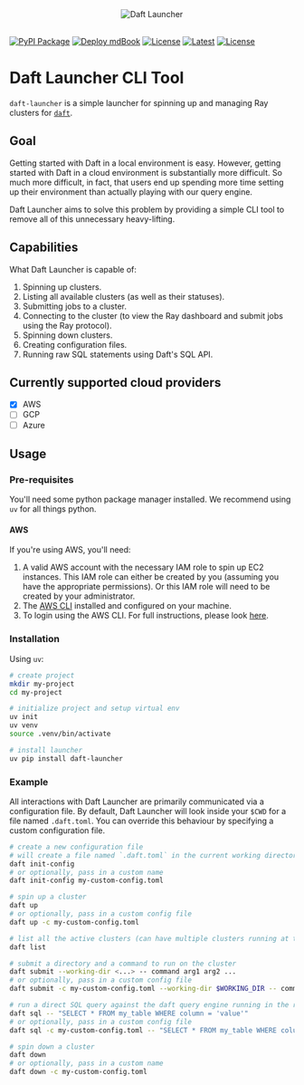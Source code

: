 <div align="center">
  <img src="https://emojis.wiki/thumbs/emojis/rocket.webp" alt="Daft Launcher">
</div>

<br>

[![PyPI Package](https://github.com/Eventual-Inc/daft-launcher/actions/workflows/publish-to-pypi.yaml/badge.svg)](https://github.com/Eventual-Inc/daft-launcher/actions/workflows/publish-to-pypi.yaml)
[![Deploy mdBook](https://github.com/Eventual-Inc/daft-launcher/actions/workflows/deploy-mdbook.yaml/badge.svg)](https://github.com/Eventual-Inc/daft-launcher/actions/workflows/deploy-mdbook.yaml)
[![License](https://img.shields.io/badge/license-MIT-blue.svg)](./LICENSE)
[![Latest](https://img.shields.io/github/v/tag/Eventual-Inc/daft-launcher?label=latest&logo=GitHub)](https://github.com/Eventual-Inc/daft-launcher/tags)
[![License](https://img.shields.io/badge/daft_launcher-docs-red.svg)](https://eventual-inc.github.io/daft-launcher)

# Daft Launcher CLI Tool

`daft-launcher` is a simple launcher for spinning up and managing Ray clusters for [`daft`](https://github.com/Eventual-Inc/Daft).

## Goal

Getting started with Daft in a local environment is easy.
However, getting started with Daft in a cloud environment is substantially more difficult.
So much more difficult, in fact, that users end up spending more time setting up their environment than actually playing with our query engine.

Daft Launcher aims to solve this problem by providing a simple CLI tool to remove all of this unnecessary heavy-lifting.

## Capabilities

What Daft Launcher is capable of:
1. Spinning up clusters.
2. Listing all available clusters (as well as their statuses).
3. Submitting jobs to a cluster.
4. Connecting to the cluster (to view the Ray dashboard and submit jobs using the Ray protocol).
5. Spinning down clusters.
6. Creating configuration files.
7. Running raw SQL statements using Daft's SQL API.

## Currently supported cloud providers

- [x] AWS
- [ ] GCP
- [ ] Azure

## Usage

### Pre-requisites

You'll need some python package manager installed.
We recommend using `uv` for all things python.

#### AWS

If you're using AWS, you'll need:
1. A valid AWS account with the necessary IAM role to spin up EC2 instances.
  This IAM role can either be created by you (assuming you have the appropriate permissions).
  Or this IAM role will need to be created by your administrator.
2. The [AWS CLI](https://aws.amazon.com/cli/) installed and configured on your machine.
3. To login using the AWS CLI.
  For full instructions, please look [here](https://google.com).

### Installation

Using `uv`:

```bash
# create project
mkdir my-project
cd my-project

# initialize project and setup virtual env
uv init
uv venv
source .venv/bin/activate

# install launcher
uv pip install daft-launcher
```

### Example

All interactions with Daft Launcher are primarily communicated via a configuration file.
By default, Daft Launcher will look inside your `$CWD` for a file named `.daft.toml`.
You can override this behaviour by specifying a custom configuration file.

```bash
# create a new configuration file
# will create a file named `.daft.toml` in the current working directory
daft init-config
# or optionally, pass in a custom name
daft init-config my-custom-config.toml

# spin up a cluster
daft up
# or optionally, pass in a custom config file
daft up -c my-custom-config.toml

# list all the active clusters (can have multiple clusters running at the same time)
daft list

# submit a directory and a command to run on the cluster
daft submit --working-dir <...> -- command arg1 arg2 ...
# or optionally, pass in a custom config file
daft submit -c my-custom-config.toml --working-dir $WORKING_DIR -- command arg1 arg2 ...

# run a direct SQL query against the daft query engine running in the remote cluster
daft sql -- "SELECT * FROM my_table WHERE column = 'value'"
# or optionally, pass in a custom config file
daft sql -c my-custom-config.toml -- "SELECT * FROM my_table WHERE column = 'value'"

# spin down a cluster
daft down
# or optionally, pass in a custom name
daft down -c my-custom-config.toml
```
